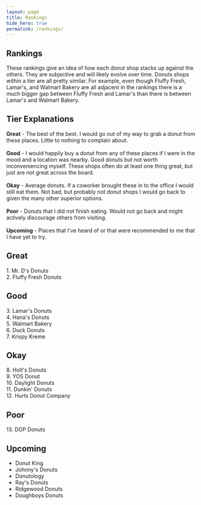 ```yaml
---
layout: page
title: Rankings
hide_hero: true
permalink: /rankings/
---
```


## Rankings
These rankings give an idea of how each donut shop stacks up against the others. They are subjective and will likely evolve over time. Donuts shops within a tier are all pretty similar. For example, even though Fluffy Fresh, Lamar's, and Walmart Bakery are all adjacent in the rankings there is a much bigger gap between Fluffy Fresh and Lamar's than there is between Lamar's and Walmart Bakery.

## Tier Explanations
<b>Great</b> - The best of the best. I would go out of my way to grab a donut from these places. Little to nothing to complain about.
<br><br>
<b>Good</b> - I would happily buy a donut from any of these places if I were in the mood and a location was nearby. Good donuts but not worth inconveniencing myself. These shops often do at least one thing great, but just are not great across the board.
<br><br>
<b>Okay</b> - Average donuts. If a coworker brought these in to the office I would still eat them. Not bad, but probably not donut shops I would go back to given the many other superior options.
<br><br>
<b>Poor</b> - Donuts that I did not finish eating. Would not go back and might actively discourage others from visiting.
<br><br>
<b>Upcoming</b> - Places that I've heard of or that were recommended to me that I have yet to try.

## Great
1\. Mr. D's Donuts <br>
2\. Fluffy Fresh Donuts <br>

## Good
3\. Lamar's Donuts <br>
4\. Hana's Donuts <br>
5\. Walmart Bakery <br>
6\. Duck Donuts <br>
7\. Krispy Kreme <br>

## Okay
8\. Holt's Donuts <br>
9\. YOS Donut <br>
10\. Daylight Donuts <br>
11\. Dunkin' Donuts <br>
12\. Hurts Donut Company <br>

## Poor
13\. DOP Donuts <br>

## Upcoming
- Donut King
- Johnny's Donuts
- Donutology
- Ray's Donuts
- Ridgewood Donuts
- Doughboys Donuts
